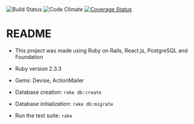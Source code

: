 ![Build Status](https://codeship.com/projects/9876ff90-3d79-0135-b7f6-7e470347b459/status?branch=master)
![Code Climate](https://codeclimate.com/github/jtabas/meal-crawl.png)
[![Coverage Status](https://coveralls.io/repos/github/jtabas/meal-crawl/badge.svg?branch=master)](https://coveralls.io/github/jtabas/meal-crawl?branch=master)
# README

* This project was made using Ruby on Rails, React.js, PostgreSQL and Foundation

* Ruby version 2.3.3

* Gems:
  Devise,
  ActionMailer

* Database creation:
  `rake db:create`

* Database initialization:
  `rake db:migrate`

* Run the test suite:
  `rake`
